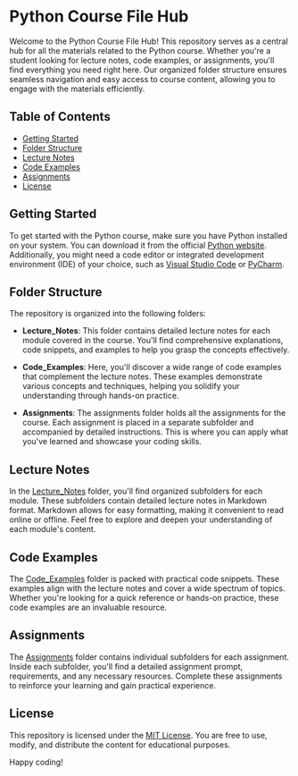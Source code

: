 # Python Course File Hub

Welcome to the Python Course File Hub! This repository serves as a central hub for all the materials related to the Python course. Whether you're a student looking for lecture notes, code examples, or assignments, you'll find everything you need right here. Our organized folder structure ensures seamless navigation and easy access to course content, allowing you to engage with the materials efficiently.

## Table of Contents

- [Getting Started](#getting-started)
- [Folder Structure](#folder-structure)
- [Lecture Notes](#lecture-notes)
- [Code Examples](#code-examples)
- [Assignments](#assignments)
- [License](#license)

## Getting Started

To get started with the Python course, make sure you have Python installed on your system. You can download it from the official [Python website](https://www.python.org/downloads/). Additionally, you might need a code editor or integrated development environment (IDE) of your choice, such as [Visual Studio Code](https://code.visualstudio.com/) or [PyCharm](https://www.jetbrains.com/pycharm/).

## Folder Structure

The repository is organized into the following folders:

- **Lecture_Notes**: This folder contains detailed lecture notes for each module covered in the course. You'll find comprehensive explanations, code snippets, and examples to help you grasp the concepts effectively.

- **Code_Examples**: Here, you'll discover a wide range of code examples that complement the lecture notes. These examples demonstrate various concepts and techniques, helping you solidify your understanding through hands-on practice.

- **Assignments**: The assignments folder holds all the assignments for the course. Each assignment is placed in a separate subfolder and accompanied by detailed instructions. This is where you can apply what you've learned and showcase your coding skills.

## Lecture Notes

In the [Lecture_Notes](Lecture_Notes) folder, you'll find organized subfolders for each module. These subfolders contain detailed lecture notes in Markdown format. Markdown allows for easy formatting, making it convenient to read online or offline. Feel free to explore and deepen your understanding of each module's content.

## Code Examples

The [Code_Examples](Code_Examples) folder is packed with practical code snippets. These examples align with the lecture notes and cover a wide spectrum of topics. Whether you're looking for a quick reference or hands-on practice, these code examples are an invaluable resource.

## Assignments

The [Assignments](Assignments) folder contains individual subfolders for each assignment. Inside each subfolder, you'll find a detailed assignment prompt, requirements, and any necessary resources. Complete these assignments to reinforce your learning and gain practical experience.

## License

This repository is licensed under the [MIT License](LICENSE). You are free to use, modify, and distribute the content for educational purposes.

Happy coding!
